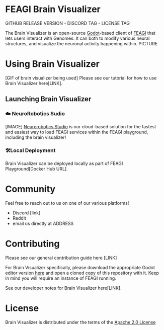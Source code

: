 
# FEAGI Brain Visualizer

GITHUB RELEASE VERSION - DISCORD TAG - LICENSE TAG

The Brain Visualizer is an open-source [Godot](https://github.com/godotengine/godot)-based client of [FEAGI](https://github.com/feagi/feagi) that lets users interact with Genomes. It can both to modify various neural structures, and visualize the neuronal activity happening within.
PICTURE

# Using Brain Visualizer
[GIF of brain visualizer being used]
Please see our tutorial for how to use Brain Visualizer here[LINK].

## Launching Brain Visualizer
###  ☁️ NeuroRobotics Sudio

[IMAGE]
[Neurorobotics Studio](https://www.neuraville.com/neurorobotics-studio) is our cloud-based solution for the fastest and easiest way to load FEAGI services within the FEAGI playground, including the brain visualizer!

### 🛠️Local Deployment
Brain Visualizer can be deployed locally as part of FEAGI Playground[Docker Hub URL].

# Community

Feel free to reach out to us on one of our various platforms!
- Discord [link]
- Reddit
- email us directly at ADDRESS

# Contributing
Please see our general contribution guide here [LINK]

For Brain Visualizer specifically, please download the appropriate Godot editor version [here](https://godotengine.org/download/archive/4.2.2-stable) and open a cloned copy of this repository with it. Keep in mind you will require an instance of FEAGI running.

See our developer notes for Brain Visualizer here[LINK].

# License
Brain Visualizer is distributed under the terms of the [Apache 2.0 License](https://www.apache.org/licenses/LICENSE-2.0.txt)
